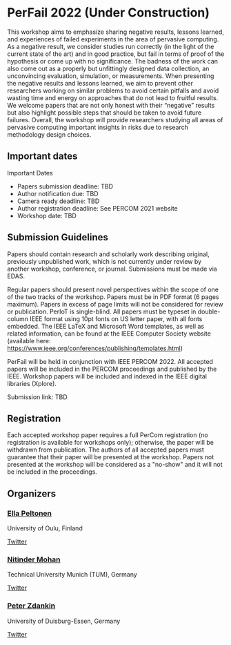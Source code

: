 # PerFail 2022 (Under Construction)
This workshop aims to emphasize sharing negative results, lessons learned, and experiences of failed experiments in the area of pervasive computing. As a negative result, we consider studies run correctly (in the light of the current state of the art) and in good practice, but fail in terms of proof of the hypothesis or come up with no significance. The badness of the work can also come out as a properly but unfittingly designed data collection, an unconvincing evaluation, simulation, or measurements. When presenting the negative results and lessons learned, we aim to prevent other researchers working on similar problems to avoid certain pitfalls and avoid wasting time and energy on approaches that do not lead to fruitful results. We welcome papers that are not only honest with their “negative” results but also highlight possible steps that should be taken to avoid future failures. Overall, the workshop will provide researchers studying all areas of pervasive computing important insights in risks due to research methodology design choices.

## Important dates
Important Dates

- Papers submission deadline: TBD
- Author notification due: TBD
- Camera ready deadline: TBD
- Author registration deadline: See PERCOM 2021 website
- Workshop date: TBD

## Submission Guidelines

Papers should contain research and scholarly work describing original, previously unpublished work, which is not currently under review by another workshop, conference, or journal. Submissions must be made via EDAS.

Regular papers should present novel perspectives within the scope of one of the two tracks of the workshop. Papers must be in PDF format (6 pages maximum). Papers in excess of page limits will not be considered for review or publication. PerIoT is single-blind. All papers must be typeset in double-column IEEE format using 10pt fonts on US letter paper, with all fonts embedded. The IEEE LaTeX and Microsoft Word templates, as well as related information, can be found at the IEEE Computer Society website (available here: https://www.ieee.org/conferences/publishing/templates.html)

PerFail will be held in conjunction with IEEE PERCOM 2022. All accepted papers will be included in the PERCOM proceedings and published by the IEEE. Workshop papers will be included and indexed in the IEEE digital libraries (Xplore).

Submission link: TBD

## Registration

Each accepted workshop paper requires a full PerCom registration (no registration is available for workshops only); otherwise, the paper will be withdrawn from publication. The authors of all accepted papers must guarantee that their paper will be presented at the workshop. Papers not presented at the workshop will be considered as a "no-show" and it will not be included in the proceedings.

## Organizers

### [Ella Peltonen](https://ellapeltonen.wordpress.com/)
University of Oulu, Finland

[Twitter](https://twitter.com/Ella_Peltonen)

### [Nitinder Mohan](https://www.nitindermohan.com/)
Technical University Munich (TUM), Germany

[Twitter](https://twitter.com/nitinder_mohan)

### [Peter Zdankin](https://vs.uni-due.de/person/zdankin/)
University of Duisburg-Essen, Germany

[Twitter](https://twitter.com/PZdankin)



